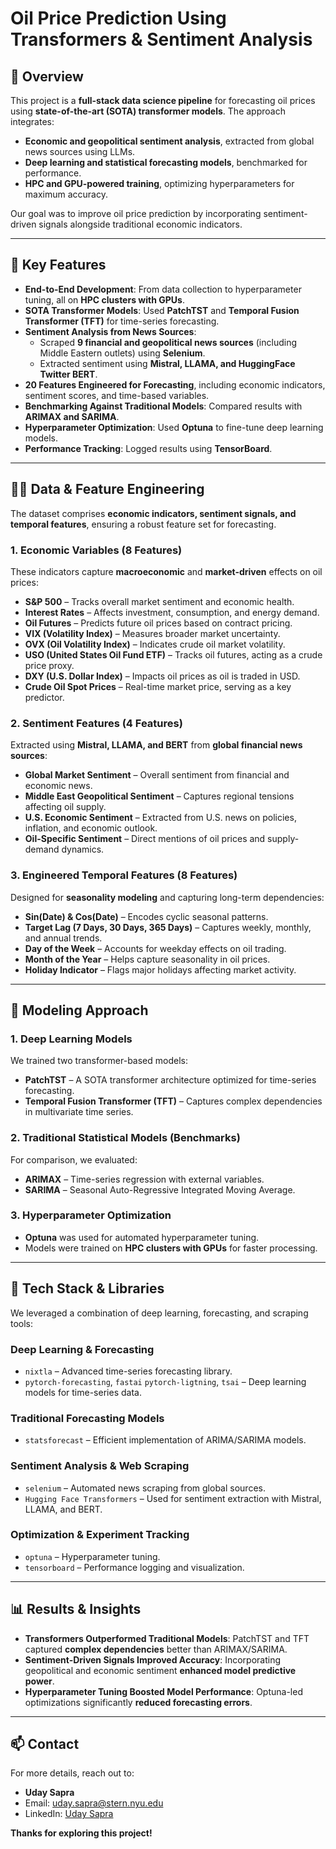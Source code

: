 # Oil Price Prediction Using Transformers & Sentiment Analysis

## 📜 Overview
This project is a **full-stack data science pipeline** for forecasting oil prices using **state-of-the-art (SOTA) transformer models**. The approach integrates:  
- **Economic and geopolitical sentiment analysis**, extracted from global news sources using LLMs.  
- **Deep learning and statistical forecasting models**, benchmarked for performance.  
- **HPC and GPU-powered training**, optimizing hyperparameters for maximum accuracy.  

Our goal was to improve oil price prediction by incorporating sentiment-driven signals alongside traditional economic indicators.  

---

## 🔑 Key Features
- **End-to-End Development**: From data collection to hyperparameter tuning, all on **HPC clusters with GPUs**.  
- **SOTA Transformer Models**: Used **PatchTST** and **Temporal Fusion Transformer (TFT)** for time-series forecasting.  
- **Sentiment Analysis from News Sources**:  
  - Scraped **9 financial and geopolitical news sources** (including Middle Eastern outlets) using **Selenium**.  
  - Extracted sentiment using **Mistral, LLAMA, and HuggingFace Twitter BERT**.  
- **20 Features Engineered for Forecasting**, including economic indicators, sentiment scores, and time-based variables.  
- **Benchmarking Against Traditional Models**: Compared results with **ARIMAX and SARIMA**.  
- **Hyperparameter Optimization**: Used **Optuna** to fine-tune deep learning models.  
- **Performance Tracking**: Logged results using **TensorBoard**.  

---

## 🧑‍💻 Data & Feature Engineering
The dataset comprises **economic indicators, sentiment signals, and temporal features**, ensuring a robust feature set for forecasting.  

### 1. **Economic Variables** (8 Features)
These indicators capture **macroeconomic** and **market-driven** effects on oil prices:  
- **S&P 500** – Tracks overall market sentiment and economic health.  
- **Interest Rates** – Affects investment, consumption, and energy demand.  
- **Oil Futures** – Predicts future oil prices based on contract pricing.  
- **VIX (Volatility Index)** – Measures broader market uncertainty.  
- **OVX (Oil Volatility Index)** – Indicates crude oil market volatility.  
- **USO (United States Oil Fund ETF)** – Tracks oil futures, acting as a crude price proxy.  
- **DXY (U.S. Dollar Index)** – Impacts oil prices as oil is traded in USD.  
- **Crude Oil Spot Prices** – Real-time market price, serving as a key predictor.  

### 2. **Sentiment Features** (4 Features)
Extracted using **Mistral, LLAMA, and BERT** from **global financial news sources**:  
- **Global Market Sentiment** – Overall sentiment from financial and economic news.  
- **Middle East Geopolitical Sentiment** – Captures regional tensions affecting oil supply.  
- **U.S. Economic Sentiment** – Extracted from U.S. news on policies, inflation, and economic outlook.  
- **Oil-Specific Sentiment** – Direct mentions of oil prices and supply-demand dynamics.  

### 3. **Engineered Temporal Features** (8 Features)
Designed for **seasonality modeling** and capturing long-term dependencies:  
- **Sin(Date) & Cos(Date)** – Encodes cyclic seasonal patterns.  
- **Target Lag (7 Days, 30 Days, 365 Days)** – Captures weekly, monthly, and annual trends.  
- **Day of the Week** – Accounts for weekday effects on oil trading.  
- **Month of the Year** – Helps capture seasonality in oil prices.  
- **Holiday Indicator** – Flags major holidays affecting market activity.  

---

## 🤖 Modeling Approach
### 1. **Deep Learning Models**
We trained two transformer-based models:  
- **PatchTST** – A SOTA transformer architecture optimized for time-series forecasting.  
- **Temporal Fusion Transformer (TFT)** – Captures complex dependencies in multivariate time series.  

### 2. **Traditional Statistical Models** (Benchmarks)
For comparison, we evaluated:  
- **ARIMAX** – Time-series regression with external variables.  
- **SARIMA** – Seasonal Auto-Regressive Integrated Moving Average.  

### 3. **Hyperparameter Optimization**
- **Optuna** was used for automated hyperparameter tuning.  
- Models were trained on **HPC clusters with GPUs** for faster processing.  

---

## 🔧 Tech Stack & Libraries
We leveraged a combination of deep learning, forecasting, and scraping tools:  

### **Deep Learning & Forecasting**
- `nixtla` – Advanced time-series forecasting library.  
- `pytorch-forecasting`, `fastai` `pytorch-ligtning`, `tsai` – Deep learning models for time-series data.  


### **Traditional Forecasting Models**
- `statsforecast` – Efficient implementation of ARIMA/SARIMA models.  

### **Sentiment Analysis & Web Scraping**
- `selenium` – Automated news scraping from global sources.  
- `Hugging Face Transformers` – Used for sentiment extraction with Mistral, LLAMA, and BERT.  

### **Optimization & Experiment Tracking**
- `optuna` – Hyperparameter tuning.  
- `tensorboard` – Performance logging and visualization.  

---

## 📊 Results & Insights
- **Transformers Outperformed Traditional Models**: PatchTST and TFT captured **complex dependencies** better than ARIMAX/SARIMA.  
- **Sentiment-Driven Signals Improved Accuracy**: Incorporating geopolitical and economic sentiment **enhanced model predictive power**.  
- **Hyperparameter Tuning Boosted Model Performance**: Optuna-led optimizations significantly **reduced forecasting errors**.  

---

## 📫 Contact  

For more details, reach out to:  
- **Uday Sapra**  
- Email: [uday.sapra@stern.nyu.edu](mailto:uday.sapra@stern.nyu.edu)  
- LinkedIn: [Uday Sapra](https://www.linkedin.com/in/uday-sapra/)  

**Thanks for exploring this project!**

